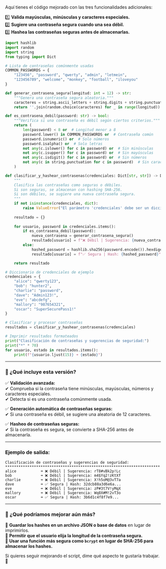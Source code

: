 Aquí tienes el código mejorado con las tres funcionalidades adicionales:  

1️⃣ **Valida mayúsculas, minúsculas y caracteres especiales.**  
2️⃣ **Sugiere una contraseña segura cuando una sea débil.**  
3️⃣ **Hashea las contraseñas seguras antes de almacenarlas.**  

```python
import hashlib
import random
import string
from typing import Dict

# Lista de contraseñas comúnmente usadas
COMMON_PASSWORDS = {
    "123456", "password", "qwerty", "admin", "letmein", 
    "123456789", "welcome", "monkey", "football", "iloveyou"
}

def generar_contrasena_segura(longitud: int = 12) -> str:
    """Genera una contraseña segura aleatoria."""
    caracteres = string.ascii_letters + string.digits + string.punctuation
    return ''.join(random.choice(caracteres) for _ in range(longitud))

def es_contrasena_debil(password: str) -> bool:
    """Verifica si una contraseña es débil según ciertos criterios."""
    return (
        len(password) < 8 or  # Longitud menor a 8
        password.lower() in COMMON_PASSWORDS or  # Contraseña común
        password.isnumeric() or  # Solo números
        password.isalpha() or  # Solo letras
        not any(c.islower() for c in password) or  # Sin minúsculas
        not any(c.isupper() for c in password) or  # Sin mayúsculas
        not any(c.isdigit() for c in password) or  # Sin números
        not any(c in string.punctuation for c in password)  # Sin caracteres especiales
    )

def clasificar_y_hashear_contrasenas(credenciales: Dict[str, str]) -> Dict[str, str]:
    """
    Clasifica las contraseñas como seguras o débiles.
    Si son seguras, se almacenan con hashing SHA-256.
    Si son débiles, se sugiere una nueva contraseña segura.
    """
    if not isinstance(credenciales, dict):
        raise ValueError("El parámetro 'credenciales' debe ser un diccionario con nombre de usuario (str) y contraseña (str).")
    
    resultado = {}
    
    for usuario, password in credenciales.items():
        if es_contrasena_debil(password):
            nueva_contrasena = generar_contrasena_segura()
            resultado[usuario] = f"❌ Débil | Sugerencia: {nueva_contrasena}"
        else:
            hashed_password = hashlib.sha256(password.encode()).hexdigest()
            resultado[usuario] = f"✅ Segura | Hash: {hashed_password}"

    return resultado

# Diccionario de credenciales de ejemplo
credenciales = {
    "alice": "qwerty123",
    "bob": "hunter2",
    "charlie": "password",
    "dave": "Admin123!",
    "eve": "abcdefg",
    "mallory": "987654321",
    "oscar": "SuperSecurePass1!"
}

# Clasificar y procesar contraseñas
resultados = clasificar_y_hashear_contrasenas(credenciales)

# Imprimir resultados formateados
print("Clasificación de contraseñas y sugerencias de seguridad:")
print("*" * 70)
for usuario, estado in resultados.items():
    print(f"{usuario.ljust(15)} ➜ {estado}")
```

---

### **🚀 ¿Qué incluye esta versión?**
✅ **Validación avanzada:**  
✔ Comprueba si la contraseña tiene minúsculas, mayúsculas, números y caracteres especiales.  
✔ Detecta si es una contraseña comúnmente usada.  

✅ **Generación automática de contraseñas seguras:**  
✔ Si una contraseña es débil, se sugiere una aleatoria de 12 caracteres.  

✅ **Hasheo de contraseñas seguras:**  
✔ Si la contraseña es segura, se convierte a SHA-256 antes de almacenarla.  

---

### **Ejemplo de salida**:
```
Clasificación de contraseñas y sugerencias de seguridad:
**********************************************************************
alice           ➜ ❌ Débil | Sugerencia: rT8#vBk2p!Lc
bob             ➜ ❌ Débil | Sugerencia: m4$Yq2!zKtXf
charlie         ➜ ❌ Débil | Sugerencia: X!h5oM@3vT7a
dave            ➜ ✅ Segura | Hash: 32dcb88a3d6e6a...
eve             ➜ ❌ Débil | Sugerencia: zP#3t7V!yMqX
mallory         ➜ ❌ Débil | Sugerencia: Wq8X#M!2vT3o
oscar           ➜ ✅ Segura | Hash: 3b6d1c4f8f7e9...
```

---

### **📌 ¿Qué podríamos mejorar aún más?**
🔹 **Guardar los hashes en un archivo JSON o base de datos** en lugar de imprimirlos.  
🔹 **Permitir que el usuario elija la longitud de la contraseña segura.**  
🔹 **Usar una función más segura como `bcrypt` en lugar de SHA-256 para almacenar los hashes.**  

Si quieres seguir mejorando el script, dime qué aspecto te gustaría trabajar. 🚀